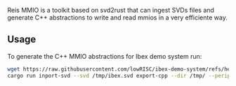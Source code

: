 Reis MMIO is a toolkit based on svd2rust that can ingest SVDs files and generate C++ abstractions to write and read mmios in a very efficiente way.

## Usage
To generate the C++  MMIO abstractions for Ibex demo system run:

```sh
wget https://raw.githubusercontent.com/lowRISC/ibex-demo-system/refs/heads/main/data/ibex.svd -O /tmp/ibex.svd
cargo run inport-svd --svd /tmp/ibex.svd export-cpp --dir /tmp/ --periph-dir /tmp/
```
